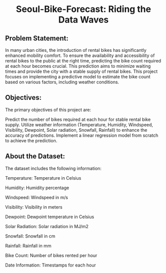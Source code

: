 # <p align = 'center'> Seoul-Bike-Forecast: Riding the Data Waves </p>

## Problem Statement:
In many urban cities, the introduction of rental bikes has significantly enhanced mobility comfort. To ensure the availability and accessibility of rental bikes to the public at the right time, predicting the bike count required at each hour becomes crucial. This prediction aims to minimize waiting times and provide the city with a stable supply of rental bikes. This project focuses on implementing a predictive model to estimate the bike count based on various factors, including weather conditions.

## Objectives:
The primary objectives of this project are:

Predict the number of bikes required at each hour for stable rental bike supply.
Utilize weather information (Temperature, Humidity, Windspeed, Visibility, Dewpoint, Solar radiation, Snowfall, Rainfall) to enhance the accuracy of predictions.
Implement a linear regression model from scratch to achieve the prediction.

## About the Dataset:
The dataset includes the following information:

Temperature: Temperature in Celsius

Humidity: Humidity percentage

Windspeed: Windspeed in m/s

Visibility: Visibility in meters

Dewpoint: Dewpoint temperature in Celsius

Solar Radiation: Solar radiation in MJ/m2

Snowfall: Snowfall in cm

Rainfall: Rainfall in mm

Bike Count: Number of bikes rented per hour

Date Information: Timestamps for each hour
